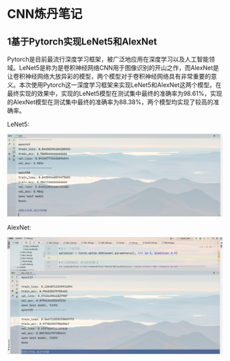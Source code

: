 # CNN炼丹笔记

## 1基于Pytorch实现LeNet5和AlexNet

Pytorch是目前最流行深度学习框架，被广泛地应用在深度学习以及人工智能领域。LeNet5是称为是卷积神经网络CNN用于图像识别的开山之作，而AlexNet是让卷积神经网络大放异彩的模型，两个模型对于卷积神经网络具有非常重要的意义。本次使用Pytorch这一深度学习框架来实现LeNet5和AlexNet这两个模型。在最终实现的效果中，实现的LeNet5模型在测试集中最终的准确率为98.61%，实现的AlexNet模型在测试集中最终的准确率为88.38%，两个模型均实现了较高的准确率。

LeNet5:

![image-20230310175233756](README.assets/image-20230310175233756.png)

AlexNet:

![image-20230310175153524](README.assets/image-20230310175153524.png)
